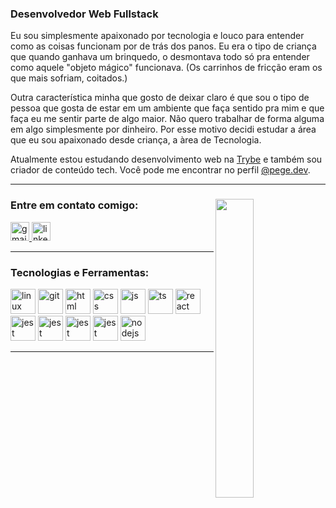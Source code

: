 <div width="70%"> 
   <h3 align="left">Desenvolvedor Web Fullstack</h3>
   <p>Eu sou simplesmente apaixonado por tecnologia e louco para entender como as coisas funcionam por de trás dos panos. Eu era o tipo de criança que quando ganhava um brinquedo, o desmontava todo só pra entender como aquele "objeto mágico" funcionava. (Os carrinhos de fricção eram os que mais sofriam, coitados.)</p>
   <p>Outra característica minha que gosto de deixar claro é que sou o tipo de pessoa que gosta de estar em um ambiente que faça sentido pra mim e que faça eu me sentir parte de algo maior. Não quero trabalhar de forma alguma em algo simplesmente por dinheiro. Por esse motivo decidi estudar a área que eu sou apaixonado desde criança, a àrea de Tecnologia.</p>
   <p>Atualmente estou estudando desenvolvimento web na <a href="https://www.betrybe.com/" target="_blank">Trybe<a/> e também sou criador de conteúdo tech. Você pode me encontrar no perfil <a href="https://www.instagram.com/pege.dev" target="_blank">@pege.dev<a/>.

</div>
   <hr>
   <div align="left">
   <img width="35%" align="right" src="https://dresma.ai/wp-content/uploads/2022/01/Back-End-Developer-Node-JS-1.gif">

   <h3 align="left">Entre em contato comigo:</h3>
   <p align="left">
    <a href="mailto:pguilhermesantos@hotmail.com" target="_blank">
      <img src="https://img.shields.io/static/v1?message=Gmail&logo=gmail&label=&color=282A36&logoColor=7ED956&labelColor=&style=for-the-badge" height="30" alt="gmail logo"  />
    </a>
    <a href="https://www.linkedin.com/in/pguilhermef/" target="_blank">
      <img src="https://img.shields.io/static/v1?message=LinkedIn&logo=linkedin&label=&color=282A36&logoColor=7ED956&labelColor=&style=for-the-badge" height="30" alt="linkedin logo"  />
  </a>
   </p>
   <hr>

   <h3 align="left">Tecnologias e Ferramentas:</h3>
   <p align="left">
      <a href="https://skillicons.dev" target="_blank"><img src="https://skillicons.dev/icons?i=linux" alt="linux" width="40" height="40"/></a>
      <a href="https://skillicons.dev" target="_blank"><img src="https://skillicons.dev/icons?i=git" alt="git" width="40" height="40"/></a>
      <a href="https://skillicons.dev" target="_blank"><img src="https://skillicons.dev/icons?i=html" alt="html" width="40" height="40"/></a>
      <a href="https://skillicons.dev" target="_blank"><img src="https://skillicons.dev/icons?i=css" alt="css" width="40" height="40"/></a>
      <a href="https://skillicons.dev" target="_blank"><img src="https://skillicons.dev/icons?i=js" alt="js" width="40" height="40"/></a>
      <a href="https://skillicons.dev" target="_blank"><img src="https://skillicons.dev/icons?i=ts" alt="ts" width="40" height="40"/></a>
      <a href="https://skillicons.dev" target="_blank"><img src="https://skillicons.dev/icons?i=react" alt="react" width="40" height="40"/></a>
      <a href="https://skillicons.dev" target="_blank"><img src="https://skillicons.dev/icons?i=jest" alt="jest" width="40" height="40"/></a>
      <a href="https://skillicons.dev" target="_blank"><img src="https://skillicons.dev/icons?i=docker" alt="jest" width="40" height="40"/></a>
      <a href="https://skillicons.dev" target="_blank"><img src="https://skillicons.dev/icons?i=mysql" alt="jest" width="40" height="40"/></a>
      <a href="https://skillicons.dev" target="_blank"><img src="https://skillicons.dev/icons?i=tailwind" alt="jest" width="40" height="40"/></a>
      <a href="https://skillicons.dev" target="_blank"><img src="https://skillicons.dev/icons?i=nodejs" alt="nodejs" width="40" height="40"/></a>
   </p>
   <hr>
</div>

